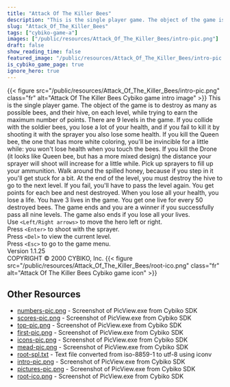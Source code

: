 ```yaml
---
title: "Attack Of The Killer Bees"
description: "This is the single player game. The object of the game is to destroy as many as possible bees, and their hive, on each level, while trying to earn the maximum number of points. There are 9 levels in the game. If you collide with the soldier bees, you lose a lot of your health, an..."
slug: "Attack_Of_The_Killer_Bees"
tags: ["cybiko-game-a"]
images: ["/public/resources/Attack_Of_The_Killer_Bees/intro-pic.png"]
draft: false
show_reading_time: false
featured_image: "/public/resources/Attack_Of_The_Killer_Bees/intro-pic.png"
is_cybiko_game_page: true
ignore_hero: true
---
```

{{< figure src="/public/resources/Attack_Of_The_Killer_Bees/intro-pic.png" class="fr" alt="Attack Of The Killer Bees Cybiko game intro image" >}}
This is the single player game. The object of the game is to destroy as many as possible bees, and their hive, on each level, while trying to earn the maximum number of points. There are 9 levels in the game. If you collide with the soldier bees, you lose a lot of your health, and if you fail to kill it by shooting it with the sprayer you also lose some health. If you kill the Queen bee, the one that has more white coloring, you'll be invincible for a little while: you won't lose health when you touch the bees. If you kill the Drone (it looks like Queen bee, but has a more mixed design) the distance your sprayer will shoot will increase for a little while. Pick up sprayers to fill up your ammunition. Walk around the spilled honey, because if you step in it you'll get stuck for a bit. At the end of the level, you must destroy the hive to go to the next level.  If you fail, you'll have to pass the level again. You get points for each bee and nest destroyed. When you lose all your health, you lose a life. You have 3 lives in the game. You get one live for every 50 destroyed bees. The game ends and you are a winner if you successfully pass all nine levels. The game also ends if you lose all your lives. \
Use `<Left/Right arrows>`  to move the hero left or right. \
Press `<Enter>`  to shoot with the sprayer. \
Press `<Del>`  to view the current level. \
Press `<Esc>`  to go to the game menu. \
Version 1.1.25 \
COPYRIGHT © 2000 CYBIKO, Inc. {{< figure src="/public/resources/Attack_Of_The_Killer_Bees/root-ico.png" class="fr" alt="Attack Of The Killer Bees Cybiko game icon" >}}

## Other Resources
* [numbers-pic.png](/public/resources/Attack_Of_The_Killer_Bees/numbers-pic.png) - Screenshot of PicView.exe from Cybiko SDK
* [scores-pic.png](/public/resources/Attack_Of_The_Killer_Bees/scores-pic.png) - Screenshot of PicView.exe from Cybiko SDK
* [top-pic.png](/public/resources/Attack_Of_The_Killer_Bees/top-pic.png) - Screenshot of PicView.exe from Cybiko SDK
* [first-pic.png](/public/resources/Attack_Of_The_Killer_Bees/first-pic.png) - Screenshot of PicView.exe from Cybiko SDK
* [icons-pic.png](/public/resources/Attack_Of_The_Killer_Bees/icons-pic.png) - Screenshot of PicView.exe from Cybiko SDK
* [mead-pic.png](/public/resources/Attack_Of_The_Killer_Bees/mead-pic.png) - Screenshot of PicView.exe from Cybiko SDK
* [root-spl.txt](/public/resources/Attack_Of_The_Killer_Bees/root-spl.txt) - Text file converted from iso-8859-1 to utf-8 using iconv
* [intro-pic.png](/public/resources/Attack_Of_The_Killer_Bees/intro-pic.png) - Screenshot of PicView.exe from Cybiko SDK
* [pictures-pic.png](/public/resources/Attack_Of_The_Killer_Bees/pictures-pic.png) - Screenshot of PicView.exe from Cybiko SDK
* [root-ico.png](/public/resources/Attack_Of_The_Killer_Bees/root-ico.png) - Screenshot of PicView.exe from Cybiko SDK
